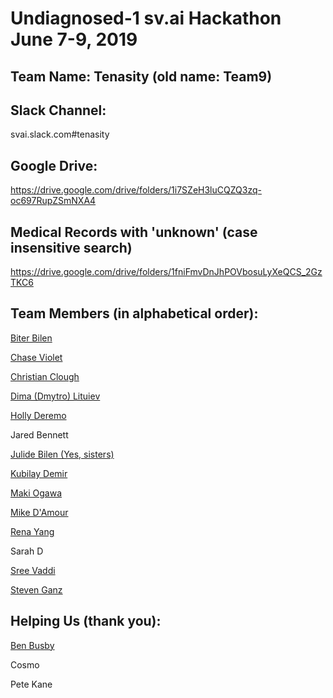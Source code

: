 # Undiagnosed-1 sv.ai Hackathon June 7-9, 2019
## Team Name: Tenasity (old name: Team9)

## Slack Channel:
svai.slack.com#tenasity

## Google Drive:
https://drive.google.com/drive/folders/1i7SZeH3luCQZQ3zq-oc697RupZSmNXA4

## Medical Records with 'unknown' (case insensitive search)
https://drive.google.com/drive/folders/1fniFmvDnJhPOVbosuLyXeQCS_2GzTKC6



## Team Members (in alphabetical order):
[Biter Bilen](https://www.linkedin.com/in/biterbilen/)

[Chase Violet](https://www.linkedin.com/in/cviolet/)

[Christian Clough](https://www.linkedin.com/in/christianclough/)

[Dima (Dmytro) Lituiev](https://www.linkedin.com/in/dlituiev/)

[Holly Deremo](https://www.linkedin.com/in/hderemo/)

Jared Bennett

[Julide Bilen (Yes, sisters)](https://www.linkedin.com/in/julide-bilen-phd-63485a17/)

[Kubilay Demir](https://www.linkedin.com/in/turkome/)

[Maki Ogawa](https://www.linkedin.com/in/maki-ogawa-982b2451/)

[Mike D'Amour](https://www.linkedin.com/in/mikedamour/)

[Rena Yang](https://www.linkedin.com/in/renawyang/)

Sarah D

[Sree Vaddi](https://www.linkedin.com/in/sreeatwork/)

[Steven Ganz](https://www.linkedin.com/in/stevenganz/)


## Helping Us (thank you):
[Ben Busby](https://www.linkedin.com/in/dcgenomics/)

Cosmo

Pete Kane


